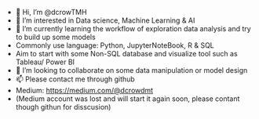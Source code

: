 - 👋 Hi, I’m @dcrowTMH
- 👀 I’m interested in Data science, Machine Learning & AI
- 🌱 I’m currently learning the workflow of exploration data analysis and try to build up some models
- Commonly use language: Python, JupyterNoteBook, R & SQL
- Aim to start with some Non-SQL database and visualize tool such as Tableau/ Power BI
- 💞️ I’m looking to collaborate on some data manipulation or model design
- 📫 Please contact me through github
- Medium: https://medium.com/@dcrowdmt
- (Medium account was lost and will start it again soon, please contant though githun for disscusion)
